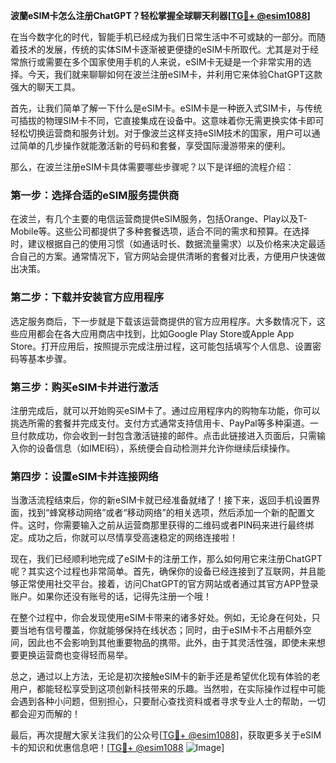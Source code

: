 **波蘭eSIM卡怎么注册ChatGPT？轻松掌握全球聊天利器[[TG💪+ @esim1088](https://t.me/s/esim1088)]**

在当今数字化的时代，智能手机已经成为我们日常生活中不可或缺的一部分。而随着技术的发展，传统的实体SIM卡逐渐被更便捷的eSIM卡所取代。尤其是对于经常旅行或需要在多个国家使用手机的人来说，eSIM卡无疑是一个非常实用的选择。今天，我们就来聊聊如何在波兰注册eSIM卡，并利用它来体验ChatGPT这款强大的聊天工具。

首先，让我们简单了解一下什么是eSIM卡。eSIM卡是一种嵌入式SIM卡，与传统可插拔的物理SIM卡不同，它直接集成在设备中。这意味着你无需更换实体卡即可轻松切换运营商和服务计划。对于像波兰这样支持eSIM技术的国家，用户可以通过简单的几步操作就能激活新的号码和套餐，享受国际漫游带来的便利。

那么，在波兰注册eSIM卡具体需要哪些步骤呢？以下是详细的流程介绍：

### 第一步：选择合适的eSIM服务提供商

在波兰，有几个主要的电信运营商提供eSIM服务，包括Orange、Play以及T-Mobile等。这些公司都提供了多种套餐选项，适合不同的需求和预算。在选择时，建议根据自己的使用习惯（如通话时长、数据流量需求）以及价格来决定最适合自己的方案。通常情况下，官方网站会提供清晰的套餐对比表，方便用户快速做出决策。

### 第二步：下载并安装官方应用程序

选定服务商后，下一步就是下载该运营商提供的官方应用程序。大多数情况下，这些应用都会在各大应用商店中找到，比如Google Play Store或Apple App Store。打开应用后，按照提示完成注册过程，这可能包括填写个人信息、设置密码等基本步骤。

### 第三步：购买eSIM卡并进行激活

注册完成后，就可以开始购买eSIM卡了。通过应用程序内的购物车功能，你可以挑选所需的套餐并完成支付。支付方式通常支持信用卡、PayPal等多种渠道。一旦付款成功，你会收到一封包含激活链接的邮件。点击此链接进入页面后，只需输入你的设备信息（如IMEI码），系统便会自动检测并允许你继续后续操作。

### 第四步：设置eSIM卡并连接网络

当激活流程结束后，你的新eSIM卡就已经准备就绪了！接下来，返回手机设置界面，找到“蜂窝移动网络”或者“移动网络”的相关选项，然后添加一个新的配置文件。这时，你需要输入之前从运营商那里获得的二维码或者PIN码来进行最终绑定。成功之后，你就可以尽情享受高速稳定的网络连接啦！

现在，我们已经顺利地完成了eSIM卡的注册工作，那么如何用它来注册ChatGPT呢？其实这个过程也非常简单。首先，确保你的设备已经连接到了互联网，并且能够正常使用社交平台。接着，访问ChatGPT的官方网站或者通过其官方APP登录账户。如果你还没有账号的话，记得先注册一个哦！

在整个过程中，你会发现使用eSIM卡带来的诸多好处。例如，无论身在何处，只要当地有信号覆盖，你就能够保持在线状态；同时，由于eSIM卡不占用额外空间，因此也不会影响到其他重要物品的携带。此外，由于其灵活性强，即使未来想要更换运营商也变得轻而易举。

总之，通过以上方法，无论是初次接触eSIM卡的新手还是希望优化现有体验的老用户，都能轻松享受到这项创新科技带来的乐趣。当然啦，在实际操作过程中可能会遇到各种小问题，但别担心，只要耐心查找资料或者寻求专业人士的帮助，一切都会迎刃而解的！

最后，再次提醒大家关注我们的公众号[[TG💪+ @esim1088](https://t.me/s/esim1088)]，获取更多关于eSIM卡的知识和优惠信息吧！[[TG💪+ @esim1088](https://t.me/s/esim1088) ![Image](https://i.postimg.cc/4NQfJmqS/Snipaste-2025-05-13-00-14-12.png)]